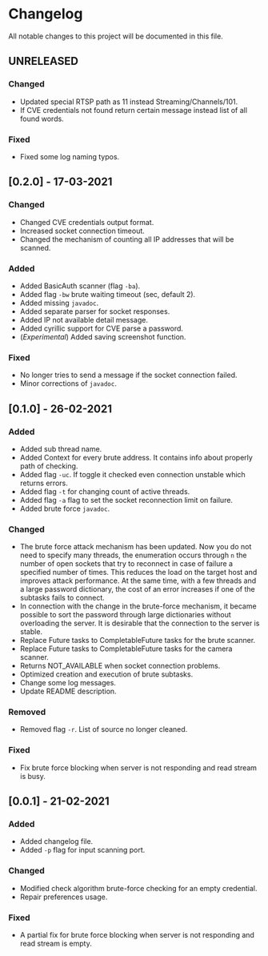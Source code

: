 # Changelog

All notable changes to this project will be documented in this file.

## UNRELEASED

### Changed
- Updated special RTSP path as 11 instead Streaming/Channels/101.
- If CVE credentials not found return certain message instead list of all found words.

### Fixed
- Fixed some log naming typos.

## [0.2.0] - 17-03-2021

### Changed
- Changed CVE credentials output format.
- Increased socket connection timeout.
- Changed the mechanism of counting all IP addresses that will be scanned.

### Added
- Added BasicAuth scanner (flag `-ba`).
- Added flag `-bw` brute waiting timeout (sec, default 2).
- Added missing `javadoc`.
- Added separate parser for socket responses.
- Added IP not available detail message.
- Added cyrillic support for CVE parse a password.
- (*Experimental*) Added saving screenshot function.

### Fixed
- No longer tries to send a message if the socket connection failed.
- Minor corrections of `javadoc`.

## [0.1.0] - 26-02-2021

### Added
- Added sub thread name.
- Added Context for every brute address. It contains info about properly path of checking.
- Added flag `-uc`. If toggle it checked even connection unstable which returns errors.
- Added flag `-t` for changing count of active threads.
- Added flag `-a` flag to set the socket reconnection limit on failure.
- Added brute force `javadoc`.

### Changed
- The brute force attack mechanism has been updated. Now you do not need to specify many threads, the enumeration occurs through `n` 
the number of open sockets that try to reconnect in case of failure a specified number of times. This reduces the load 
on the target host and improves attack performance. At the same time, with a few threads and a large password dictionary, 
the cost of an error increases if one of the subtasks fails to connect.
- In connection with the change in the brute-force mechanism, it became possible to sort the password through large 
dictionaries without overloading the server. It is desirable that the connection to the server is stable. 
- Replace Future tasks to CompletableFuture tasks for the brute scanner.
- Replace Future tasks to CompletableFuture tasks for the camera scanner.
- Returns NOT_AVAILABLE when socket connection problems.
- Optimized creation and execution of brute subtasks.
- Change some log messages.
- Update README description.

### Removed
- Removed flag `-r`. List of source no longer cleaned.

### Fixed
- Fix brute force blocking when server is not responding and read stream is busy.

## [0.0.1] - 21-02-2021

### Added 
- Added changelog file.
- Added `-p` flag for input scanning port.

### Changed
- Modified check algorithm brute-force checking for an empty credential.
- Repair preferences usage.

### Fixed
- A partial fix for brute force blocking when server is not responding and read stream is empty.

